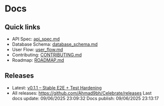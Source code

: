 # Docs

## Quick links

- API Spec: [api_spec.md](./api_spec.md)
- Database Schema: [database_schema.md](./database_schema.md)
- User Flow: [user_flow.md](./user_flow.md)
- Contributing: [CONTRIBUTING.md](./CONTRIBUTING.md)
- Roadmap: [ROADMAP.md](./ROADMAP.md)

## Releases

- Latest: [v0.1.1 – Stable E2E + Test Hardening](https://github.com/Ahmad9bh/Celebrate/releases/tag/v0.1.1)
- All releases: https://github.com/Ahmad9bh/Celebrate/releases
L a s t   d o c s   u p d a t e :   0 9 / 0 6 / 2 0 2 5   2 3 : 0 9 : 3 2  
 D o c s   p u b l i s h :   0 9 / 0 6 / 2 0 2 5   2 3 : 1 3 : 1 7  
 